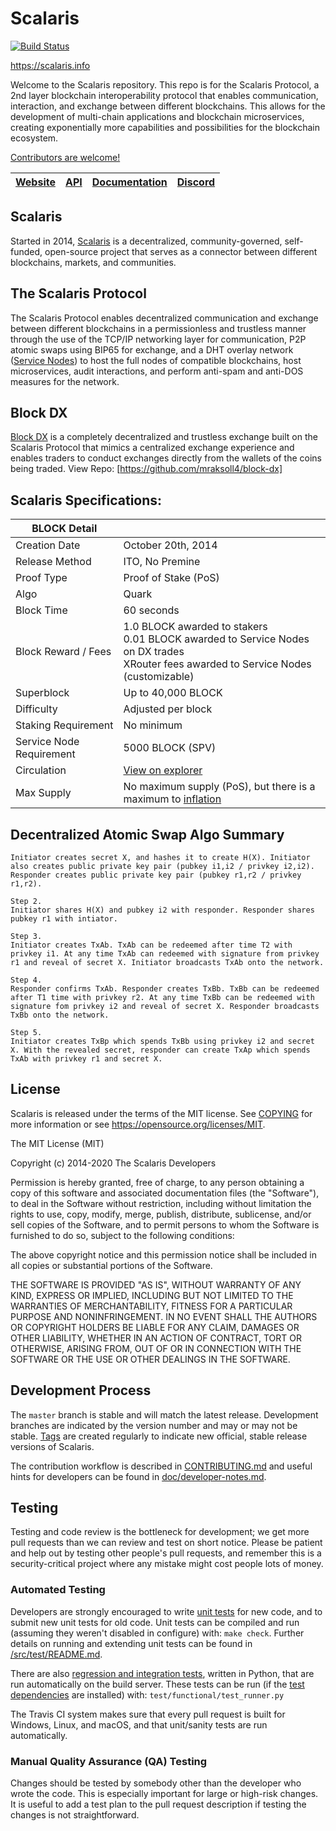 Scalaris
=====================================

[![Build Status](https://travis-ci.org/mraksoll4/scalaris.svg?branch=4.0.0)](https://travis-ci.org/mraksoll4/scalaris)

https://scalaris.info

Welcome to the Scalaris repository. This repo is for the Scalaris Protocol, a 2nd layer blockchain interoperability protocol that enables communication, interaction, and exchange between different blockchains. This allows for the development of multi-chain applications and blockchain microservices, creating exponentially more capabilities and possibilities for the blockchain ecosystem.

[Contributors are welcome!](https://github.com/mraksoll4/scalaris/blob/master/CONTRIBUTING.md)

[Website](https://scalaris.info) | [API](https://api.scalaris.info) | [Documentation](https://docs.scalaris.info) | [Discord](https://discord.gg/2e6s7H8)
-------------|-------------|-------------|-------------

Scalaris
-------

Started in 2014, [Scalaris](https://docs.scalaris.info/project/introduction) is a decentralized, community-governed, self-funded, open-source project that serves as a connector between different blockchains, markets, and communities. 

The Scalaris Protocol
-------

The Scalaris Protocol enables decentralized communication and exchange between different blockchains in a permissionless and trustless manner through the use of the TCP/IP networking layer for communication, P2P atomic swaps using BIP65 for exchange, and a DHT overlay network ([Service Nodes](https://docs.scalaris.info/service-nodes/introduction)) to host the full nodes of compatible blockchains, host microservices, audit interactions, and perform anti-spam and anti-DOS measures for the network. 

Block DX
-------

[Block DX](https://docs.scalaris.info/blockdx/introduction) is a completely decentralized and trustless exchange built on the Scalaris Protocol that mimics a centralized exchange experience and enables traders to conduct exchanges directly from the wallets of the coins being traded. View Repo: [https://github.com/mraksoll4/block-dx]

Scalaris Specifications:
-------

| BLOCK Detail          |                    |
------------------------|--------------------
Creation Date           | October 20th, 2014
Release Method          | ITO, No Premine
Proof Type              | Proof of Stake (PoS)
Algo                    | Quark
Block Time              | 60 seconds
Block Reward / Fees     | 1.0 BLOCK awarded to stakers <br>0.01 BLOCK awarded to Service Nodes on DX trades <br>XRouter fees awarded to Service Nodes (customizable)
Superblock              | Up to 40,000 BLOCK
Difficulty              | Adjusted per block
Staking Requirement     | No minimum
Service Node Requirement| 5000 BLOCK (SPV)
Circulation             | [View on explorer](https://chainz.cryptoid.info/block/)
Max Supply              | No maximum supply (PoS), but there is a maximum to [inflation](https://docs.scalaris.info/blockchain/introduction/#inflation)


Decentralized Atomic Swap Algo Summary
-------

```Step1.
Initiator creates secret X, and hashes it to create H(X). Initiator also creates public private key pair (pubkey i1,i2 / privkey i2,i2). Responder creates public private key pair (pubkey r1,r2 / privkey r1,r2).

Step 2.
Initiator shares H(X) and pubkey i2 with responder. Responder shares pubkey r1 with intiator.

Step 3.
Initiator creates TxAb. TxAb can be redeemed after time T2 with privkey i1. At any time TxAb can redeemed with signature from privkey r1 and reveal of secret X. Initiator broadcasts TxAb onto the network.

Step 4.
Responder confirms TxAb. Responder creates TxBb. TxBb can be redeemed after T1 time with privkey r2. At any time TxBb can be redeemed with signature fom privkey i2 and reveal of secret X. Responder broadcasts TxBb onto the network.

Step 5.
Initiator creates TxBp which spends TxBb using privkey i2 and secret X. With the revealed secret, responder can create TxAp which spends TxAb with privkey r1 and secret X.
```

License
-------

Scalaris is released under the terms of the MIT license. See [COPYING](COPYING) for more
information or see https://opensource.org/licenses/MIT.

The MIT License (MIT)

Copyright (c) 2014-2020 The Scalaris Developers

Permission is hereby granted, free of charge, to any person obtaining a copy
of this software and associated documentation files (the "Software"), to deal
in the Software without restriction, including without limitation the rights
to use, copy, modify, merge, publish, distribute, sublicense, and/or sell
copies of the Software, and to permit persons to whom the Software is
furnished to do so, subject to the following conditions:

The above copyright notice and this permission notice shall be included in
all copies or substantial portions of the Software.

THE SOFTWARE IS PROVIDED "AS IS", WITHOUT WARRANTY OF ANY KIND, EXPRESS OR
IMPLIED, INCLUDING BUT NOT LIMITED TO THE WARRANTIES OF MERCHANTABILITY,
FITNESS FOR A PARTICULAR PURPOSE AND NONINFRINGEMENT. IN NO EVENT SHALL THE
AUTHORS OR COPYRIGHT HOLDERS BE LIABLE FOR ANY CLAIM, DAMAGES OR OTHER
LIABILITY, WHETHER IN AN ACTION OF CONTRACT, TORT OR OTHERWISE, ARISING FROM,
OUT OF OR IN CONNECTION WITH THE SOFTWARE OR THE USE OR OTHER DEALINGS IN
THE SOFTWARE.

Development Process
-------------------

The `master` branch is stable and will match the latest release. Development 
branches are indicated by the version number and may or may not be stable.
[Tags](https://github.com/mraksoll4/scalaris/tags) are created
regularly to indicate new official, stable release versions of Scalaris.

The contribution workflow is described in [CONTRIBUTING.md](CONTRIBUTING.md)
and useful hints for developers can be found in [doc/developer-notes.md](doc/developer-notes.md).

Testing
-------

Testing and code review is the bottleneck for development; we get more pull
requests than we can review and test on short notice. Please be patient and help out by testing
other people's pull requests, and remember this is a security-critical project where any mistake might cost people
lots of money.

### Automated Testing

Developers are strongly encouraged to write [unit tests](src/test/README.md) for new code, and to
submit new unit tests for old code. Unit tests can be compiled and run
(assuming they weren't disabled in configure) with: `make check`. Further details on running
and extending unit tests can be found in [/src/test/README.md](/src/test/README.md).

There are also [regression and integration tests](/test), written
in Python, that are run automatically on the build server.
These tests can be run (if the [test dependencies](/test) are installed) with: `test/functional/test_runner.py`

The Travis CI system makes sure that every pull request is built for Windows, Linux, and macOS, and that unit/sanity tests are run automatically.

### Manual Quality Assurance (QA) Testing

Changes should be tested by somebody other than the developer who wrote the
code. This is especially important for large or high-risk changes. It is useful
to add a test plan to the pull request description if testing the changes is
not straightforward.
